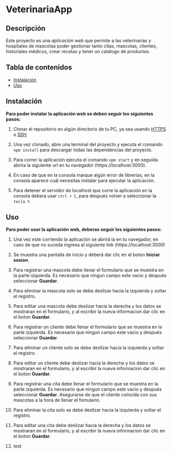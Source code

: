 # VeterinariaApp

## Descripción 

Este proyecto es una *aplicación web* que permite a las veterinarias y hospitales de mascotas poder gestionar tanto citas, mascotas, clientes, historiales médicos, crear recetas y tener un catálogo de productos. 

## Tabla de contenidos

- [Instalación](#Instalación)
- [Uso](#Uso)

## Instalación

**Para poder instalar la aplicación web se deben seguir los siguientes pasos:**

1. Clonar el repositorio en algún directorio de tu PC, ya sea usando [HTTPS](https://gitlab.com/2022378002/veterinariaapp-pwa.git) o [SSH](git@gitlab.com:2022378002/veterinariaapp-pwa.git).

2. Una vez clonado, abre una terminal del proyecto y ejecuta el comando `npm install` para descargar todas las dependencias del proyecto.

3. Para correr la aplicación ejecuta el comando `npm start` y en seguida abrira la siguiente url en tu navegador (https://localhost:3000).

4. En caso de que en la consola marque algún error de librerias, en la consola aparece cuál necesitas instalar para ejecutar la aplicación.

5. Para detener el servidor de localhost que corre la aplicación en la consola debera usar `ctrl + C`, para después volver a seleccionar la `tecla Y`.

## Uso

**Para poder usar la aplicación web, deberas seguir los siguientes pasos:**

1. Una vez este corriendo la aplicación se abrirá la en tu navegador, en caso de que no suceda ingresa al siguiente link (https://localhost:3000)

2. Se muestra una pantalla de inicio y deberá dar clic en el boton **Iniciar sesion**.

3. Para registrar una mascota debe llenar el formulario que se muestra en la parte izquierda. Es necesario que ningun campo este vacio y después seleccionar **Guardar**.

4. Para eliminar la mascota solo se debe desllzar hacia la izquierda y soltar el registro.

5. Para editar una mascota debe deslizar hacia la derecha y los datos se mostraran en el formulario, y al escribir la nueva informacion dar clic en el boton **Guardar**.

6. Para registrar un cliente debe llenar el formulario que se muestra en la parte izquierda. Es necesario que ningun campo este vacio y después seleccionar **Guardar**.

7. Para eliminar un cliente solo se debe desllzar hacia la izquierda y soltar el registro.

8. Para editar un cliente debe deslizar hacia la derecha y los datos se mostraran en el formulario, y al escribir la nueva informacion dar clic en el boton **Guardar**.

9. Para registrar una cita debe llenar el formulario que se muestra en la parte izquierda. Es necesario que ningun campo este vacio y después seleccionar **Guardar**. Asegurarse de que el cliente coincida con sus mascotas a la hora de llenar el fomulario.

10. Para eliminar la cita solo se debe desllzar hacia la izquierda y soltar el registro.

11. Para editar una cita debe deslizar hacia la derecha y los datos se mostraran en el formulario, y al escribir la nueva informacion dar clic en el boton **Guardar**.

12. test